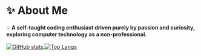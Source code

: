 <h1>✨ About Me</h1>
<p>💡 <strong>A self-taught coding enthusiast driven purely by passion and curiosity, exploring computer technology as a non-professional.</strong></p>
<a href="https://github.com/anuraghazra/github-readme-stats">
  <img align="center" src="https://github-readme-stats.vercel.app/api?username=JoeanAmier&hide=contribs,prs&show_icons=true&theme=rose"  alt="GitHub stats"/>
</a>
<a href="https://github.com/anuraghazra/convoychat">
  <img align="center" src="https://github-readme-stats.vercel.app/api/top-langs/?username=JoeanAmier&layout=compact&theme=rose"  alt="Top Langs"/>
</a>

